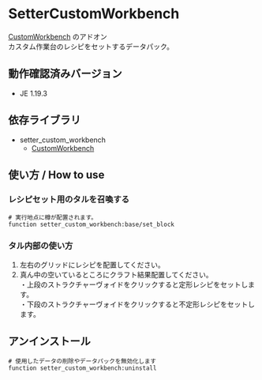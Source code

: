 # SetterCustomWorkbench
  
[CustomWorkbench](https://github.com/kirigami-0/custom_workbench) のアドオン  
カスタム作業台のレシピをセットするデータパック。  
  
## 動作確認済みバージョン
- JE 1.19.3  
  
## 依存ライブラリ
- setter_custom_workbench
  - [CustomWorkbench](https://github.com/kirigami-0/custom_workbench)
  
## 使い方 / How to use
### レシピセット用のタルを召喚する  
```mcfunction
# 実行地点に樽が配置されます。
function setter_custom_workbench:base/set_block
```
### タル内部の使い方
1. 左右のグリッドにレシピを配置してください。  
1. 真ん中の空いているところにクラフト結果配置してください。  
・上段のストラクチャーヴォイドをクリックすると定形レシピをセットします。  
・下段のストラクチャーヴォイドをクリックすると不定形レシピをセットします。  
  
## アンインストール
``` mcfunction
# 使用したデータの削除やデータパックを無効化します
function setter_custom_workbench:uninstall
```
